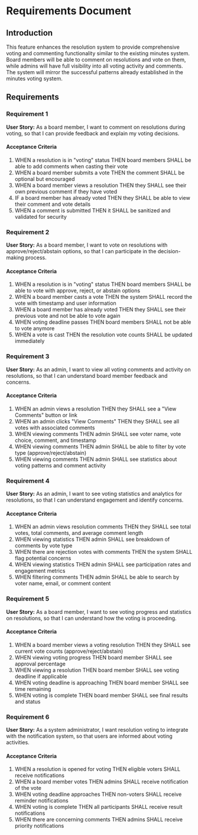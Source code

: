 # Requirements Document

## Introduction

This feature enhances the resolution system to provide comprehensive voting and commenting functionality similar to the existing minutes system. Board members will be able to comment on resolutions and vote on them, while admins will have full visibility into all voting activity and comments. The system will mirror the successful patterns already established in the minutes voting system.

## Requirements

### Requirement 1

**User Story:** As a board member, I want to comment on resolutions during voting, so that I can provide feedback and explain my voting decisions.

#### Acceptance Criteria

1. WHEN a resolution is in "voting" status THEN board members SHALL be able to add comments when casting their vote
2. WHEN a board member submits a vote THEN the comment SHALL be optional but encouraged
3. WHEN a board member views a resolution THEN they SHALL see their own previous comment if they have voted
4. IF a board member has already voted THEN they SHALL be able to view their comment and vote details
5. WHEN a comment is submitted THEN it SHALL be sanitized and validated for security

### Requirement 2

**User Story:** As a board member, I want to vote on resolutions with approve/reject/abstain options, so that I can participate in the decision-making process.

#### Acceptance Criteria

1. WHEN a resolution is in "voting" status THEN board members SHALL be able to vote with approve, reject, or abstain options
2. WHEN a board member casts a vote THEN the system SHALL record the vote with timestamp and user information
3. WHEN a board member has already voted THEN they SHALL see their previous vote and not be able to vote again
4. WHEN voting deadline passes THEN board members SHALL not be able to vote anymore
5. WHEN a vote is cast THEN the resolution vote counts SHALL be updated immediately

### Requirement 3

**User Story:** As an admin, I want to view all voting comments and activity on resolutions, so that I can understand board member feedback and concerns.

#### Acceptance Criteria

1. WHEN an admin views a resolution THEN they SHALL see a "View Comments" button or link
2. WHEN an admin clicks "View Comments" THEN they SHALL see all votes with associated comments
3. WHEN viewing comments THEN admin SHALL see voter name, vote choice, comment, and timestamp
4. WHEN viewing comments THEN admin SHALL be able to filter by vote type (approve/reject/abstain)
5. WHEN viewing comments THEN admin SHALL see statistics about voting patterns and comment activity

### Requirement 4

**User Story:** As an admin, I want to see voting statistics and analytics for resolutions, so that I can understand engagement and identify concerns.

#### Acceptance Criteria

1. WHEN an admin views resolution comments THEN they SHALL see total votes, total comments, and average comment length
2. WHEN viewing statistics THEN admin SHALL see breakdown of comments by vote type
3. WHEN there are rejection votes with comments THEN the system SHALL flag potential concerns
4. WHEN viewing statistics THEN admin SHALL see participation rates and engagement metrics
5. WHEN filtering comments THEN admin SHALL be able to search by voter name, email, or comment content

### Requirement 5

**User Story:** As a board member, I want to see voting progress and statistics on resolutions, so that I can understand how the voting is proceeding.

#### Acceptance Criteria

1. WHEN a board member views a voting resolution THEN they SHALL see current vote counts (approve/reject/abstain)
2. WHEN viewing voting progress THEN board member SHALL see approval percentage
3. WHEN viewing a resolution THEN board member SHALL see voting deadline if applicable
4. WHEN voting deadline is approaching THEN board member SHALL see time remaining
5. WHEN voting is complete THEN board member SHALL see final results and status

### Requirement 6

**User Story:** As a system administrator, I want resolution voting to integrate with the notification system, so that users are informed about voting activities.

#### Acceptance Criteria

1. WHEN a resolution is opened for voting THEN eligible voters SHALL receive notifications
2. WHEN a board member votes THEN admins SHALL receive notification of the vote
3. WHEN voting deadline approaches THEN non-voters SHALL receive reminder notifications
4. WHEN voting is complete THEN all participants SHALL receive result notifications
5. WHEN there are concerning comments THEN admins SHALL receive priority notifications